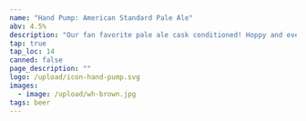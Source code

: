 ```yaml
---
name: "Hand Pump: American Standard Pale Ale"
abv: 4.5%
description: "Our fan favorite pale ale cask conditioned! Hoppy and even more crushable! "
tap: true
tap_loc: 14
canned: false
page_description: ""
logo: /upload/icon-hand-pump.svg
images:
  - image: /upload/wh-brown.jpg
tags: beer
---
```

